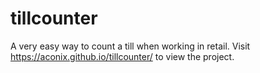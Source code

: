 # tillcounter
A very easy way to count a till when working in retail.
Visit https://aconix.github.io/tillcounter/ to view the project.
